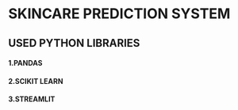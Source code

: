 # SKINCARE PREDICTION SYSTEM 
## USED PYTHON LIBRARIES
#### 1.PANDAS
#### 2.SCIKIT LEARN 
#### 3.STREAMLIT

